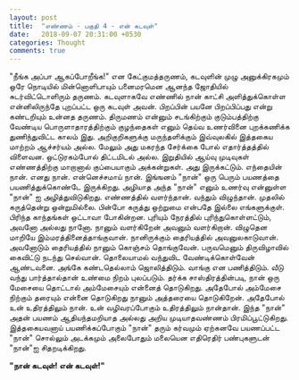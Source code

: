 ```yaml
---
layout: post
title:  "எண்ணம் - பகுதி 4 - என் கடவுள்"
date:   2018-09-07 20:31:00 +0530
categories: Thought
comments: true
---
```

"நீங்க அப்பா ஆகப்போறீங்க!" என கேட்குமத்தருணம், கடவுளின் முழு அனுக்கிரகமும் ஒரே நொடியில் மின்னொளிபாயும் பனைமரமென ஆனந்த ஜோதியில் சுடர்விட்டொளிரும் தருணம். கடவுளாகவே எண்ணில் நான் காட்சி அளித்துக்கொள்ள என்னிலிருந்தே புறப்பட்ட ஒரு கடவுள் அவன். பிறப்பின் பயனே பிறப்பிப்பது என்று கண்டறியும் உன்னத தருணம். திருமணம் என்னும் சடங்கிற்கும் குடும்பத்திற்கு வேண்டிய பொருளாதாரத்திற்கும் குழந்தைகள் எனும் தெய்வ உணர்வினை புறக்கணிக்க துணிந்துவிட்ட காலம் இது. அறிகுறிகளுக்கு மருந்தளிக்கும் இவ்வுலகில் இத்தகைய மாற்றம் ஆச்சர்யம் அல்ல. மேலும் அது மகரந்த சேர்க்கை போல் எதார்த்தத்தில் விளைவன. ஒட்டுரகம்போல் திட்டமிடல் அல்ல. இறுதியில் ஆய்வு முடிவுகள் எண்ணத்திற்கு மாறானால் குப்பையாகும் அக்கன்றுகள். அது இருக்கட்டும். எந்தையின் நான். எனது நான். என்னெச்சமாய் நான். இங்ஙனம் "நான்" ஒரு பெரும் பயணத்தை பயணித்துக்கொண்டே இருக்கிறது. அழியாத அந்த "நான்" எனும் உணர்வு என்னுள்ள "நான்" ஐ அழித்துவிடுகிறது. எண்ணத்தில் வளர்ந்தான். வந்தும் விழுந்தான். முதலில் கருத்தென்று ஒன்றுமில்லை. பின்போ கருத்து ஒற்றுமை என்பதே இல்லை எங்களுக்குள்.  பிரிந்த காந்தங்கள் ஒட்டாவா போகின்றன. புரியும் நேரத்தில் புரிந்துகொள்ளட்டும், அவனோ அல்லது நானோ. நானும் வளர்கிறேன் அவனும் வளர்கிறான். விழுதென மாறியே இம்மரத்தினைத்தாங்குவான். நானிருக்கும் தைரியத்தில் அவனுலகாடுவான். அவனோடும் தைரியத்தில் நானும் கொஞ்சம் தொங்குவேன். பருவமெனும் திருவிழாவில் கைவிட்டு நடந்து செல்வான். தொலையாமல் வந்துவிட வேண்டிக்கொள்வேன் ஆண்டவனை. அங்கே கண்டதெல்லாம் ஜொலித்திடும். வாங்கு என பணித்திடும். வீடு வந்து பார்த்தால்தான் உண்மை நிறம் புலப்படும். தர்க்க சாஸ்திரத்தின்படி, நான் ஒரு மேசையை தொட்டால் அம்மேசையும் என்னைத் தொடுகிறது. அதேபோல் அம்மேசை நிற்கும் தரையும் என்னை தொடுகிறது நானும் அத்தரையை தொடுகிறேன். அதேபோல் உன் உதிரத்திலும் நான். உன் வழிவரப்போகும் உதிரத்திலும் நான்தான். இந்த "நான்" அதன் பயணம் ஆதியந்தமறியாத அல்லது அறிய முடியாதவண்ணம் பிரமிப்பூட்டுகிறது. இத்தகையவனாய் பயணிக்கப்போகும் "நான்" தரும் கர்வமும் ஏற்கனவே பயணப்பட்ட "நான்" சொல்லும் அடக்கமும் அலைபோதும் மலையென எதிரெதிர் பண்புகளுடன் "நான்"ஐ சிதறடிக்கிறது.

<b>"நான் கடவுள்! என் கடவுள்!"<b>